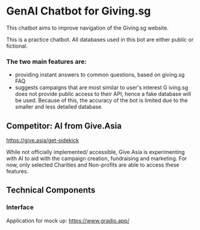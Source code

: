 # GenAI Chatbot for Giving.sg
This chatbot aims to improve navigation of the Giving.sg website.

This is a practice chatbot. All databases used in this bot are either public or fictional.

### The two main features are:
- providing instant answers to common questions, based on giving.sg FAQ
- suggests campaigns that are most similar to user's interest
G
iving.sg does not provide public access to their API, hence a fake database will be used. Because of this, the accuracy of the bot is limited due to the smaller and less detailed database.

## Competitor: AI from Give.Asia
https://give.asia/get-sidekick

While not officially implemented/ accessible, Give.Asia is experimenting with AI to aid with the campaign creation, fundraising and marketing. For now, only selected Charities and Non-profits are able to access these features.

## Technical Components
### Interface
Application for mock up:
https://www.gradio.app/
